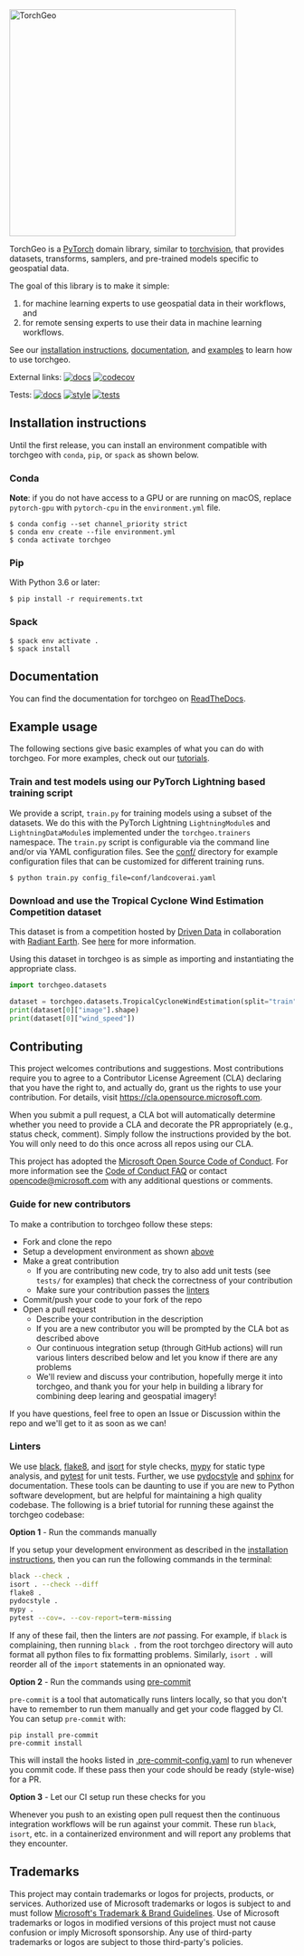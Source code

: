 <img src="logo/logo-color.svg" width="400" alt="TorchGeo"/>

TorchGeo is a [PyTorch](https://pytorch.org/) domain library, similar to [torchvision](https://pytorch.org/vision), that provides datasets, transforms, samplers, and pre-trained models specific to geospatial data.

The goal of this library is to make it simple:

1. for machine learning experts to use geospatial data in their workflows, and
2. for remote sensing experts to use their data in machine learning workflows.

See our [installation instructions](#installation-instructions), [documentation](#documentation), and [examples](#example-usage) to learn how to use torchgeo.

External links:
[![docs](https://readthedocs.org/projects/torchgeo/badge/?version=latest)](https://torchgeo.readthedocs.io/en/latest/?badge=latest)
[![codecov](https://codecov.io/gh/microsoft/torchgeo/branch/main/graph/badge.svg?token=oa3Z3PMVOg)](https://codecov.io/gh/microsoft/torchgeo)

Tests:
[![docs](https://github.com/microsoft/torchgeo/actions/workflows/docs.yaml/badge.svg)](https://github.com/microsoft/torchgeo/actions/workflows/docs.yaml)
[![style](https://github.com/microsoft/torchgeo/actions/workflows/style.yaml/badge.svg)](https://github.com/microsoft/torchgeo/actions/workflows/style.yaml)
[![tests](https://github.com/microsoft/torchgeo/actions/workflows/tests.yaml/badge.svg)](https://github.com/microsoft/torchgeo/actions/workflows/tests.yaml)

## Installation instructions

Until the first release, you can install an environment compatible with torchgeo with `conda`, `pip`, or `spack` as shown below.

### Conda

**Note**: if you do not have access to a GPU or are running on macOS, replace `pytorch-gpu` with `pytorch-cpu` in the `environment.yml` file.

```console
$ conda config --set channel_priority strict
$ conda env create --file environment.yml
$ conda activate torchgeo
```

### Pip

With Python 3.6 or later:

```console
$ pip install -r requirements.txt
```

### Spack

```console
$ spack env activate .
$ spack install
```

## Documentation

You can find the documentation for torchgeo on [ReadTheDocs](https://torchgeo.readthedocs.io).

## Example usage

The following sections give basic examples of what you can do with torchgeo. For more examples, check out our [tutorials](https://torchgeo.readthedocs.io/en/latest/tutorials/getting_started.html).

### Train and test models using our PyTorch Lightning based training script

We provide a script, `train.py` for training models using a subset of the datasets. We do this with the PyTorch Lightning `LightningModule`s and `LightningDataModule`s implemented under the `torchgeo.trainers` namespace.
The `train.py` script is configurable via the command line and/or via YAML configuration files. See the [conf/](conf/) directory for example configuration files that can be customized for different training runs.

```console
$ python train.py config_file=conf/landcoverai.yaml
```

### Download and use the Tropical Cyclone Wind Estimation Competition dataset

This dataset is from a competition hosted by [Driven Data](https://www.drivendata.org/) in collaboration with [Radiant Earth](https://www.radiant.earth/). See [here](https://www.drivendata.org/competitions/72/predict-wind-speeds/) for more information.

Using this dataset in torchgeo is as simple as importing and instantiating the appropriate class.

```python
import torchgeo.datasets

dataset = torchgeo.datasets.TropicalCycloneWindEstimation(split="train", download=True)
print(dataset[0]["image"].shape)
print(dataset[0]["wind_speed"])
```


## Contributing

This project welcomes contributions and suggestions.  Most contributions require you to agree to a
Contributor License Agreement (CLA) declaring that you have the right to, and actually do, grant us
the rights to use your contribution. For details, visit https://cla.opensource.microsoft.com.

When you submit a pull request, a CLA bot will automatically determine whether you need to provide
a CLA and decorate the PR appropriately (e.g., status check, comment). Simply follow the instructions
provided by the bot. You will only need to do this once across all repos using our CLA.

This project has adopted the [Microsoft Open Source Code of Conduct](https://opensource.microsoft.com/codeofconduct/).
For more information see the [Code of Conduct FAQ](https://opensource.microsoft.com/codeofconduct/faq/) or
contact [opencode@microsoft.com](mailto:opencode@microsoft.com) with any additional questions or comments.

### Guide for new contributors

To make a contribution to torchgeo follow these steps:

- Fork and clone the repo
- Setup a development environment as shown [above](#installation-instructions)
- Make a great contribution
  - If you are contributing new code, try to also add unit tests (see `tests/` for examples) that check the correctness of your contribution
  - Make sure your contribution passes the [linters](#linters)
- Commit/push your code to your fork of the repo
- Open a pull request
  - Describe your contribution in the description 
  - If you are a new contributor you will be prompted by the CLA bot as described above 
  - Our continuous integration setup (through GitHub actions) will run various linters described below and let you know if there are any problems
  - We'll review and discuss your contribution, hopefully merge it into torchgeo, and thank you for your help in building a library for combining deep learing and geospatial imagery!

If you have questions, feel free to open an Issue or Discussion within the repo and we'll get to it as soon as we can!

### Linters

We use [black](https://github.com/psf/black), [flake8](https://github.com/PyCQA/flake8), and [isort](https://github.com/PyCQA/isort) for style checks, [mypy](https://github.com/python/mypy) for static type analysis, and [pytest](https://github.com/pytest-dev/pytest) for unit tests.
Further, we use [pydocstyle](https://github.com/PyCQA/pydocstyle) and [sphinx](https://github.com/sphinx-doc/sphinx) for documentation. These tools can be daunting to use if you are new to Python software development, but are helpful for maintaining a high quality codebase. The following is a brief tutorial for running these against the torchgeo codebase:

**Option 1** - Run the commands manually

If you setup your development environment as described in the [installation instructions](#installation-instructions), then you can run the following commands in the terminal:
```bash
black --check .
isort . --check --diff
flake8 .
pydocstyle .
mypy .
pytest --cov=. --cov-report=term-missing
```

If any of these fail, then the linters are *not* passing. For example, if `black` is complaining, then running `black .` from the root torchgeo directory will auto format all python files to fix formatting problems. Similarly, `isort .` will reorder all of the `import` statements in an opnionated way.

**Option 2** - Run the commands using [pre-commit](https://pre-commit.com/)

`pre-commit` is a tool that automatically runs linters locally, so that you don't have to remember to run them manually and get your code flagged by CI. You can setup `pre-commit` with:
```
pip install pre-commit
pre-commit install
```

This will install the hooks listed in [.pre-commit-config.yaml](.pre-commit-config.yaml) to run whenever you commit code. If these pass then your code should be ready (style-wise) for a PR.

**Option 3** - Let our CI setup run these checks for you

Whenever you push to an existing open pull request then the continuous integration workflows will be run against your commit. These run `black`, `isort`, etc. in a containerized environment and will report any problems that they encounter. 

## Trademarks

This project may contain trademarks or logos for projects, products, or services. Authorized use of Microsoft
trademarks or logos is subject to and must follow
[Microsoft's Trademark & Brand Guidelines](https://www.microsoft.com/en-us/legal/intellectualproperty/trademarks/usage/general).
Use of Microsoft trademarks or logos in modified versions of this project must not cause confusion or imply Microsoft sponsorship.
Any use of third-party trademarks or logos are subject to those third-party's policies.

